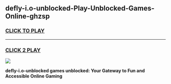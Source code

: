 
## defly-i.o-unblocked-Play-Unblocked-Games-Online-ghzsp
<h3>
<a href="https://premium76.site?title=defly-i.o-unblocked&ref=25A">CLICK TO PLAY</a></h3>
<hr>

<h3>
<a href="https://premium76.site?title=defly-i.o-unblocked&ref=25A">CLICK 2 PLAY</a>
  
</h3>

<a href="https://premium76.site?title=defly-i.o-unblocked&ref=25A"><img src="https://clearcache.store/games.png"></a>


**defly-i.o-unblocked games unblocked: Your Gateway to Fun and Accessible Online Gaming**
